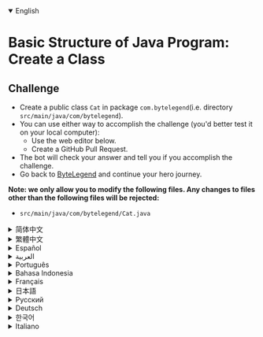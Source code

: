 <details open='true'>
<summary>English</summary>

# Basic Structure of Java Program: Create a Class

## Challenge
- Create a public class `Cat` in package `com.bytelegend`(i.e. directory `src/main/java/com/bytelegend`).
- You can use either way to accomplish the challenge (you'd better test it on your local computer):
  - Use the web editor below.
  - Create a GitHub Pull Request.
- The bot will check your answer and tell you if you accomplish the challenge.
- Go back to [ByteLegend](https://bytelegend.com) and continue your hero journey.

**Note: we only allow you to modify the following files.
Any changes to files other than the following files will be rejected:**

- `src/main/java/com/bytelegend/Cat.java`
</details>

<details>
<summary>简体中文</summary>

# Java程序的基本结构练习：创建一个类

## 挑战
- 请在`com.bytelegend`<ruby>包<rt>package</rt></ruby>中（即`src/main/java/com/bytelegend`目录中）创建一个名为`Cat`的<ruby>公开类<rt>public class</rt></ruby>
- 你可以使用任意一种方法完成挑战（最好先在自己的本地电脑上测试通过）：
  - 使用下面的网页编辑器。
  - 创建一个GitHub Pull Request。
- 机器人将会检查你的答案，告诉你你是否通过了挑战。
- 回到[字节传说](https://bytelegend.com)，然后继续你的英雄旅程。


**注意：我们只允许您修改以下文件，任何对其他文件的修改都会被拒绝：**

- `src/main/java/com/bytelegend/Cat.java`
</details>

<details>
<summary>繁體中文</summary>

<h1>Java程序的基本結構：創建一個類</h1><h2>挑戰</h2><ul><li>在包<code class="notranslate">com.bytelegend</code> （即目錄<code class="notranslate">src/main/java/com/bytelegend</code> ）中創建一個公共類<code class="notranslate">Cat</code></li><li>您可以使用任何一種方式來完成挑戰（最好在本地計算機上進行測試）：<ul><li>使用下面的網絡編輯器。</li><li>創建 GitHub 拉取請求。</li></ul></li><li>機器人將檢查您的答案並告訴您是否完成了挑戰。</li><li>回到<a href="https://bytelegend.com" target="_blank">ByteLegend</a> ，繼續你的英雄之旅。</li></ul><p><strong>注意：我們只允許您修改以下文件。對以下文件以外的文件的任何更改都將被拒絕：</strong></p><ul><li> <code class="notranslate">src/main/java/com/bytelegend/Cat.java</code></li></ul></details>

<details>
<summary>Español</summary>

<h1>Estructura básica del programa Java: crear una clase</h1><h2> Desafío</h2><ul><li> Cree una clase pública <code class="notranslate">Cat</code> en el paquete <code class="notranslate">com.bytelegend</code> (es decir, directorio <code class="notranslate">src/main/java/com/bytelegend</code> ).</li><li> Puede usar cualquiera de las dos formas para lograr el desafío (será mejor que lo pruebe en su computadora local):<ul><li> Utilice el editor web a continuación.</li><li> Cree una solicitud de extracción de GitHub.</li></ul></li><li> El bot comprobará tu respuesta y te dirá si logras el desafío.</li><li> Vuelve a <a href="https://bytelegend.com" target="_blank">ByteLegend</a> y continúa tu viaje de héroe.</li></ul><p> <strong>Nota: solo le permitimos modificar los siguientes archivos. Se rechazará cualquier cambio en archivos que no sean los siguientes:</strong></p><ul><li> <code class="notranslate">src/main/java/com/bytelegend/Cat.java</code></li></ul></details>

<details>
<summary>العربية</summary>

<h1 style=";text-align:right;direction:rtl">الهيكل الأساسي لبرنامج Java: إنشاء فصل دراسي</h1><h2 style=";text-align:right;direction:rtl"> تحد</h2><ul style=";text-align:right;direction:rtl"><li style=";text-align:right;direction:rtl"> قم بإنشاء فئة عامة من <code class="notranslate">Cat</code> في الحزمة <code class="notranslate">com.bytelegend</code> (مثل الدليل <code class="notranslate">src/main/java/com/bytelegend</code> ).</li><li style=";text-align:right;direction:rtl"> يمكنك استخدام أي من الطريقتين لإنجاز التحدي (من الأفضل اختباره على جهاز الكمبيوتر المحلي الخاص بك):<ul style=";text-align:right;direction:rtl"><li style=";text-align:right;direction:rtl"> استخدم محرر الويب أدناه.</li><li style=";text-align:right;direction:rtl"> إنشاء طلب سحب على GitHub.</li></ul></li><li style=";text-align:right;direction:rtl"> سيتحقق الروبوت من إجابتك ويخبرك إذا أنجزت التحدي.</li><li style=";text-align:right;direction:rtl"> ارجع إلى <a href="https://bytelegend.com" target="_blank">ByteLegend وتابع</a> رحلة بطلك.</li></ul><p style=";text-align:right;direction:rtl"> <strong>ملاحظة: نسمح لك فقط بتعديل الملفات التالية. سيتم رفض أي تغييرات يتم إجراؤها على الملفات بخلاف الملفات التالية:</strong></p><ul style=";text-align:right;direction:rtl"><li style=";text-align:right;direction:rtl"> <code class="notranslate">src/main/java/com/bytelegend/Cat.java</code></li></ul></details>

<details>
<summary>Português</summary>

<h1>Estrutura básica do programa Java: criar uma classe</h1><h2> Desafio</h2><ul><li> Crie uma classe pública <code class="notranslate">Cat</code> no pacote <code class="notranslate">com.bytelegend</code> (ou seja, diretório <code class="notranslate">src/main/java/com/bytelegend</code> ).</li><li> Você pode usar qualquer uma das formas para cumprir o desafio (é melhor você testá-lo em seu computador local):<ul><li> Use o editor da web abaixo.</li><li> Crie uma solicitação pull do GitHub.</li></ul></li><li> O bot verificará sua resposta e dirá se você cumpriu o desafio.</li><li> Volte para <a href="https://bytelegend.com" target="_blank">ByteLegend</a> e continue sua jornada de herói.</li></ul><p> <strong>Nota: nós apenas permitimos que você modifique os seguintes arquivos. Quaisquer alterações em arquivos que não sejam os seguintes serão rejeitadas:</strong></p><ul><li> <code class="notranslate">src/main/java/com/bytelegend/Cat.java</code></li></ul></details>

<details>
<summary>Bahasa Indonesia</summary>

<h1>Struktur Dasar Program Java: Buat Kelas</h1><h2> Tantangan</h2><ul><li> <code class="notranslate">Cat</code> kelas publik dalam paket <code class="notranslate">com.bytelegend</code> (yaitu direktori <code class="notranslate">src/main/java/com/bytelegend</code> ).</li><li> Anda dapat menggunakan salah satu cara untuk menyelesaikan tantangan (sebaiknya Anda mengujinya di komputer lokal Anda):<ul><li> Gunakan editor web di bawah ini.</li><li> Buat Permintaan Tarik GitHub.</li></ul></li><li> Bot akan memeriksa jawaban Anda dan memberi tahu Anda jika Anda menyelesaikan tantangan.</li><li> Kembali ke <a href="https://bytelegend.com" target="_blank">ByteLegend</a> dan lanjutkan perjalanan pahlawan Anda.</li></ul><p> <strong>Catatan: kami hanya mengizinkan Anda untuk mengubah file berikut. Setiap perubahan pada file selain file berikut akan ditolak:</strong></p><ul><li> <code class="notranslate">src/main/java/com/bytelegend/Cat.java</code></li></ul></details>

<details>
<summary>Français</summary>

<h1>Structure de base du programme Java : créer une classe</h1><h2> Défi</h2><ul><li> Créez une classe publique <code class="notranslate">Cat</code> dans le package <code class="notranslate">com.bytelegend</code> (c&#39;est-à-dire le répertoire <code class="notranslate">src/main/java/com/bytelegend</code> ).</li><li> Vous pouvez utiliser l&#39;une ou l&#39;autre manière pour relever le défi (vous feriez mieux de le tester sur votre ordinateur local) :<ul><li> Utilisez l&#39;éditeur Web ci-dessous.</li><li> Créez une demande d&#39;extraction GitHub.</li></ul></li><li> Le bot vérifiera votre réponse et vous dira si vous réussissez le défi.</li><li> Retournez à <a href="https://bytelegend.com" target="_blank">ByteLegend</a> et continuez votre voyage de héros.</li></ul><p> <strong>Remarque : nous vous permettons uniquement de modifier les fichiers suivants. Toute modification apportée aux fichiers autres que les fichiers suivants sera rejetée :</strong></p><ul><li> <code class="notranslate">src/main/java/com/bytelegend/Cat.java</code></li></ul></details>

<details>
<summary>日本語</summary>

<h1>Javaプログラムの基本構造：クラスを作成する</h1><h2>チャレンジ</h2><ul><li>パッケージ<code class="notranslate">com.bytelegend</code> （つまり、ディレクトリ<code class="notranslate">src/main/java/com/bytelegend</code> ）に<code class="notranslate">Cat</code>作成します。</li><li>どちらの方法でもチャレンジを達成できます（ローカルコンピューターでテストすることをお勧めします）。<ul><li>以下のWebエディタを使用してください。</li><li> GitHubプルリクエストを作成します。</li></ul></li><li>ボットはあなたの答えをチェックし、あなたがチャレンジを達成したかどうかを教えてくれます。</li><li> <a href="https://bytelegend.com" target="_blank">ByteLegendに</a>戻り、ヒーローの旅を続けてください。</li></ul><p><strong>注：変更できるのは次のファイルのみです。次のファイル以外のファイルへの変更は拒否されます。</strong></p><ul><li> <code class="notranslate">src/main/java/com/bytelegend/Cat.java</code></li></ul></details>

<details>
<summary>Русский</summary>

<h1>Базовая структура программы на Java: создание класса</h1><h2> Вызов</h2><ul><li> Создайте общедоступный класс <code class="notranslate">Cat</code> в пакете <code class="notranslate">com.bytelegend</code> (т.е. каталог <code class="notranslate">src/main/java/com/bytelegend</code> ).</li><li> Вы можете использовать любой способ решения задачи (лучше протестируйте его на своем локальном компьютере):<ul><li> Воспользуйтесь веб-редактором ниже.</li><li> Создайте запрос на извлечение GitHub.</li></ul></li><li> Бот проверит ваш ответ и сообщит, справились ли вы с задачей.</li><li> Вернитесь в <a href="https://bytelegend.com" target="_blank">ByteLegend</a> и продолжите свой путь героя.</li></ul><p> <strong>Примечание: мы разрешаем вам изменять только следующие файлы. Любые изменения в файлах, кроме следующих, будут отклонены:</strong></p><ul><li> <code class="notranslate">src/main/java/com/bytelegend/Cat.java</code></li></ul></details>

<details>
<summary>Deutsch</summary>

<h1>Grundstruktur des Java-Programms: Erstellen Sie eine Klasse</h1><h2> Herausforderung</h2><ul><li> Erstellen Sie eine öffentliche Klasse <code class="notranslate">Cat</code> im Paket <code class="notranslate">com.bytelegend</code> (dh Verzeichnis <code class="notranslate">src/main/java/com/bytelegend</code> ).</li><li> Sie können die Herausforderung auf beide Arten meistern (am besten testen Sie sie auf Ihrem lokalen Computer):<ul><li> Verwenden Sie den untenstehenden Web-Editor.</li><li> Erstellen Sie eine GitHub-Pull-Anfrage.</li></ul></li><li> Der Bot überprüft Ihre Antwort und teilt Ihnen mit, ob Sie die Herausforderung meistern.</li><li> Gehen Sie zurück zu <a href="https://bytelegend.com" target="_blank">ByteLegend</a> und setzen Sie Ihre Heldenreise fort.</li></ul><p> <strong>Hinweis: Wir erlauben Ihnen nur, die folgenden Dateien zu ändern. Alle Änderungen an Dateien, die nicht die folgenden Dateien sind, werden abgelehnt:</strong></p><ul><li> <code class="notranslate">src/main/java/com/bytelegend/Cat.java</code></li></ul></details>

<details>
<summary>한국어</summary>

<h1>Java 프로그램의 기본 구조: 클래스 생성</h1><h2> 도전</h2><ul><li> <code class="notranslate">com.bytelegend</code> 패키지(예: <code class="notranslate">src/main/java/com/bytelegend</code> 디렉토리)에 공용 클래스 <code class="notranslate">Cat</code> 을 만듭니다.</li><li> 두 가지 방법 중 하나를 사용하여 도전 과제를 수행할 수 있습니다(로컬 컴퓨터에서 테스트하는 것이 좋습니다).<ul><li> 아래 웹 편집기를 사용하십시오.</li><li> GitHub 풀 요청을 만듭니다.</li></ul></li><li> 봇이 답을 확인하고 도전 과제를 달성했는지 알려줍니다.</li><li> <a href="https://bytelegend.com" target="_blank">ByteLegend로</a> 돌아가 영웅 여정을 계속하세요.</li></ul><p> <strong>참고: 다음 파일만 수정할 수 있습니다. 다음 파일 이외의 파일에 대한 모든 변경 사항은 거부됩니다.</strong></p><ul><li> <code class="notranslate">src/main/java/com/bytelegend/Cat.java</code></li></ul></details>

<details>
<summary>Italiano</summary>

<h1>Struttura di base del programma Java: creare una classe</h1><h2> Sfida</h2><ul><li> Crea una classe pubblica <code class="notranslate">Cat</code> nel pacchetto <code class="notranslate">com.bytelegend</code> (cioè la directory <code class="notranslate">src/main/java/com/bytelegend</code> ).</li><li> Puoi utilizzare entrambi i modi per completare la sfida (farai meglio a testarlo sul tuo computer locale):<ul><li> Usa l&#39;editor web qui sotto.</li><li> Crea una richiesta pull GitHub.</li></ul></li><li> Il bot controllerà la tua risposta e ti dirà se hai completato la sfida.</li><li> Torna su <a href="https://bytelegend.com" target="_blank">ByteLegend</a> e continua il tuo viaggio da eroe.</li></ul><p> <strong>Nota: ti permettiamo di modificare solo i seguenti file. Qualsiasi modifica ai file diversi dai seguenti file verrà rifiutata:</strong></p><ul><li> <code class="notranslate">src/main/java/com/bytelegend/Cat.java</code></li></ul></details>
